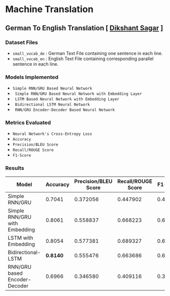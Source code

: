 # Machine Translation

## German To English Translation [ <a href="https://github.com/dikshantsagar">Dikshant Sagar</a> ]

### Dataset Files

- `small_vocab_de` : German Text File containing one sentence in each line.
- `small_vocab_en` : English Text File containing corresponding parallel sentence in each line.


### Models Implemented

- `Simple RNN/GRU Based Neural Network`
- ` Simple RNN/GRU Based Neural Network with Embedding Layer`
- ` LSTM Based Neural Network with Embedding Layer`
- ` Bidirectional LSTM Neural Network`
- ` RNN/GRU Encoder-Decoder Based Neural Network`


### Metrics Evaluated

- `Neural Network's Cross-Entropy Loss`
- `Accuracy`
- `Precision/BLEU Score`
- `Recall/ROUGE Score`
- `F1-Score`


### Results

<table class="tg">
<thead>
  <tr>
    <th class="tg-fymr">Model</th>
    <th class="tg-fymr">Accuracy</th>
    <th class="tg-fymr">Precision/BLEU Score</th>
    <th class="tg-fymr">Recall/ROUGE Score</th>
    <th class="tg-fymr">F1-Score</th>
  </tr>
</thead>
<tbody>
  <tr>
    <td class="tg-0pky">Simple RNN/GRU</td>
    <td class="tg-0pky"><span style="font-weight:400;font-style:normal">0.7041</span></td>
    <td class="tg-0pky"><span style="font-weight:400;font-style:normal">0.372056</span></td>
    <td class="tg-0pky">0.447902</td>
    <td class="tg-0pky">0.406180</td>
  </tr>
  <tr>
    <td class="tg-0pky">Simple RNN/GRU with Embedding</td>
    <td class="tg-0pky"><span style="font-weight:400;font-style:normal">0.8061</span><br></td>
    <td class="tg-0pky">0.558837</td>
    <td class="tg-0pky">0.668223</td>
    <td class="tg-0pky">0.608150</td>
  </tr>
  <tr>
    <td class="tg-0pky">LSTM with Embedding</td>
    <td class="tg-0pky"><span style="font-weight:400;font-style:normal">0.8054</span></td>
    <td class="tg-fymr">0.577381</td>
    <td class="tg-fymr">0.689327</td>
    <td class="tg-fymr">0.627894</td>
  </tr>
  <tr>
    <td class="tg-0pky">Bidirectional-LSTM</td>
    <td class="tg-fymr"><span style="font-weight:bold;font-style:normal">0.8140</span></td>
    <td class="tg-0pky">0.555476</td>
    <td class="tg-0pky">0.663686</td>
    <td class="tg-0pky">0.604267</td>
  </tr>
  <tr>
    <td class="tg-0pky">RNN/GRU based Encoder-Decoder</td>
    <td class="tg-0pky"><span style="font-weight:400;font-style:normal">0.6966</span></td>
    <td class="tg-0pky">0.346580</td>
    <td class="tg-0pky">0.409116</td>
    <td class="tg-0pky">0.375073</td>
  </tr>
</tbody>
</table>
